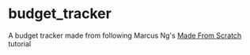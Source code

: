 # budget_tracker

A budget tracker made from following Marcus Ng's [Made From Scratch](https://www.youtube.com/watch?v=3vhWx2LT-SY&t=456s) tutorial

